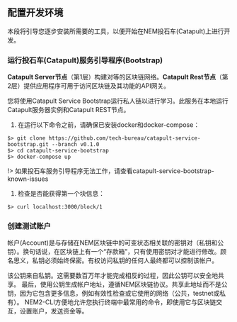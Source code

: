 ## 配置开发环境

本段将引导您逐步安装所需要的工具，以便开始在NEM投石车(Catapult)上进行开发。

### 运行投石车(Catapult)服务引导程序(Bootstrap)

**Catapult Server节点**（第1层）构建对等的区块链网络。**Catapult Rest节点**（第2层）提供应用程序可用于访问区块链及其功能的API网关。

您将使用Catapult Service Bootstrap运行私人链以进行学习。此服务在本地运行Catapult服务器实例和Catapult REST节点。

1. 在运行以下命令之前，请确保已安装docker和docker-compose：

``` 
$> git clone https://github.com/tech-bureau/catapult-service-bootstrap.git --branch v0.1.0
$> cd catapult-service-bootstrap  
$> docker-compose up
```

!> 如果投石车服务引导程序无法工作，请查看catapult-service-bootstrap-known-issues

1. 检查是否能获得第一个块信息：

```
$> curl localhost:3000/block/1
```

### 创建测试账户

帐户(Account)是与存储在NEM区块链中的可变状态相关联的密钥对（私钥和公钥）。换句话说，在区块链上有一个“存款箱”，只有使用密钥对才能进行修改。顾名思义，私钥必须始终保密。有权访问私钥的任何人最终都可以控制该帐户。

该公钥来自私钥。这需要数百万年才能完成相反的过程，因此公钥可以安全地共享。
最后，使用公钥生成帐户地址，遵循NEM区块链协议。共享此地址而不是公钥，因为它包含更多信息，例如有效性检查或它使用的网络（公共，testnet或私有）。
NEM2-CLI方便地允许您执行终端中最常用的命令，即使用它与区块链交互，设置账户，发送资金等。
